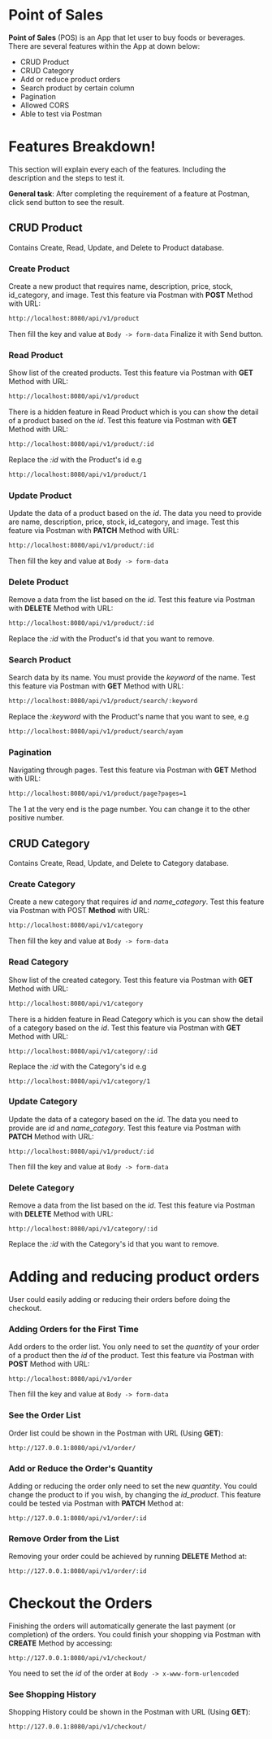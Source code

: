 # Point of Sales

**Point of Sales** (POS) is an App that let user to buy foods or beverages. There are several features within the App at down below:

  - CRUD Product
  - CRUD Category
  - Add or reduce product orders
  - Search product by certain column
  - Pagination
  - Allowed CORS
  - Able to test via Postman

# Features Breakdown!
This section will explain every each of the features. Including the description and the steps to test it.

**General task**: After completing the requirement of a feature at Postman, click send button to see the result.

## CRUD Product
Contains Create, Read, Update, and Delete to Product database.

### Create Product
Create a new product that requires name, description, price, stock, id_category, and image. Test this feature via Postman with **POST** Method with URL:

```sh
http://localhost:8080/api/v1/product
```

Then fill the key and value at `Body -> form-data`
Finalize it with Send button.

### Read Product
Show list of the created products. Test this feature via Postman with **GET** Method with URL:

```sh
http://localhost:8080/api/v1/product
```

There is a hidden feature in Read Product which is you can show the detail of a product based on the *id*. Test this feature via Postman with **GET** Method with URL:

```sh
http://localhost:8080/api/v1/product/:id
```    
    
Replace the *:id* with the Product's id e.g 

```sh
http://localhost:8080/api/v1/product/1
```

### Update Product
Update the data of a product based on the *id*. The data you need to provide are name, description, price, stock, id_category, and image. Test this feature via Postman with **PATCH** Method with URL:

```sh
http://localhost:8080/api/v1/product/:id
```

Then fill the key and value at `Body -> form-data`

### Delete Product
Remove a data from the list based on the *id*. Test this feature via Postman with **DELETE** Method with URL:

```sh
http://localhost:8080/api/v1/product/:id
```

Replace the *:id* with the Product's id that you want to remove.

### Search Product
Search data by its name. You must provide the *keyword* of the name. Test this feature via Postman with **GET** Method with URL:

```sh
http://localhost:8080/api/v1/product/search/:keyword
```

Replace the *:keyword* with the Product's name that you want to see, e.g

```sh
http://localhost:8080/api/v1/product/search/ayam
```

### Pagination
Navigating through pages. Test this feature via Postman with **GET** Method with URL:

```sh
http://localhost:8080/api/v1/product/page?pages=1
```

The 1 at the very end is the page number. You can change it to the other positive number.

## CRUD Category
Contains Create, Read, Update, and Delete to Category database.

### Create Category
Create a new category that requires *id* and *name_category*. Test this feature via Postman with POST **Method** with URL:

```sh
http://localhost:8080/api/v1/category
```

Then fill the key and value at `Body -> form-data`

### Read Category
Show list of the created category. Test this feature via Postman with **GET** Method with URL:

```sh
http://localhost:8080/api/v1/category
```

There is a hidden feature in Read Category which is you can show the detail of a category based on the *id*. Test this feature via Postman with **GET** Method with URL:

```
http://localhost:8080/api/v1/category/:id
```
    
Replace the *:id* with the Category's id e.g 

```
http://localhost:8080/api/v1/category/1
```

### Update Category
Update the data of a category based on the *id*. The data you need to provide are *id* and *name_category*. Test this feature via Postman with **PATCH** Method with URL:

```
http://localhost:8080/api/v1/product/:id
```
Then fill the key and value at `Body -> form-data`

### Delete Category
Remove a data from the list based on the *id*. Test this feature via Postman with **DELETE** Method with URL:

```
http://localhost:8080/api/v1/category/:id
```

Replace the *:id* with the Category's id that you want to remove.

# Adding and reducing product orders
User could easily adding or reducing their orders before doing the checkout.

### Adding Orders for the First Time
Add orders to the order list. You only need to set the *quantity* of your order of a product then the *id* of the product. Test this feature via Postman with **POST** Method with URL:

```
http://localhost:8080/api/v1/order
```

Then fill the key and value at `Body -> form-data`

### See the Order List
Order list could be shown in the Postman with URL (Using **GET**):

```
http://127.0.0.1:8080/api/v1/order/
```

### Add or Reduce the Order's Quantity
Adding or reducing the order only need to set the new *quantity*. You could change the product to if you wish, by changing the *id_product*. This feature could be tested via Postman with **PATCH** Method at:

```
http://127.0.0.1:8080/api/v1/order/:id
```

### Remove Order from the List
Removing your order could be achieved by running **DELETE** Method at:

```
http://127.0.0.1:8080/api/v1/order/:id
```

# Checkout the Orders
Finishing the orders will automatically generate the last payment (or completion) of the orders. You could finish your shopping via Postman with **CREATE** Method by accessing:

```
http://127.0.0.1:8080/api/v1/checkout/
```

You need to set the *id* of the order at `Body -> x-www-form-urlencoded`

### See Shopping History
Shopping History could be shown in the Postman with URL (Using **GET**):

```
http://127.0.0.1:8080/api/v1/checkout/
```
